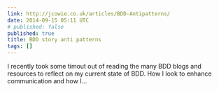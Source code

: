 ```yaml
---
link: http://jcowie.co.uk/articles/BDD-Antipatterns/
date: 2014-09-15 05:11 UTC
# published: false
published: true
title: BDD story anti patterns
tags: []
---
```


I recently took some timout out of reading the many BDD blogs and resources to reflect on my current state of BDD. How I look to enhance communication and how I…
